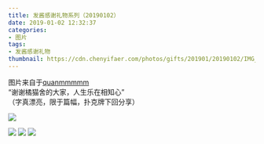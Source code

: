 ```yaml
---
title: 发酱感谢礼物系列（20190102）
date: 2019-01-02 12:32:37
categories:
- 图片
tags:
- 发酱感谢礼物
thumbnail: https://cdn.chenyifaer.com/photos/gifts/201901/20190102/IMG_6920.JPG
---
```


图片来自于<a href="https://weibo.com/p/1005051720171447" target="_blank">quanmmmmm</a><br/>“谢谢橘猫舍的大家，人生乐在相知心” <br/>（字真漂亮，限于篇幅，扑克牌下回分享）

![](https://cdn.chenyifaer.com/photos/gifts/201901/20190102/IMG_6920.JPG)

<!--more-->

![](https://cdn.chenyifaer.com/photos/gifts/201901/20190102/IMG_6921.JPG)
![](https://cdn.chenyifaer.com/photos/gifts/201901/20190102/IMG_6922.JPG)
![](https://cdn.chenyifaer.com/photos/gifts/201901/20190102/IMG_6923.JPG)
